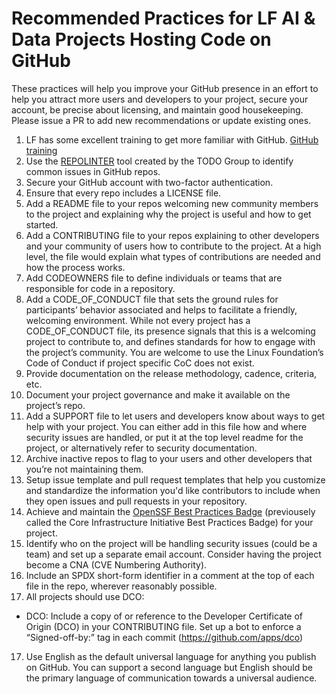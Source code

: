 # Recommended Practices for LF AI & Data Projects Hosting Code on GitHub

These practices will help you improve your GitHub presence in an effort to help you attract more users and developers to your project, secure your account, be precise about licensing, and maintain good housekeeping. Please issue a PR to add new recommendations or update existing ones.

1. LF has some excellent training to get more familiar with GitHub.  [GitHub training](https://training.linuxfoundation.org/skillcred/git/)
2. Use the [REPOLINTER](https://github.com/todogroup/repolinter) tool created by the TODO Group to identify common issues in GitHub repos. 
3. Secure your GitHub account with two-factor authentication.
4. Ensure that every repo includes a LICENSE file. 
5. Add a README file to your repos welcoming new community members to the project and explaining why the project is useful and how to get started.
6. Add a CONTRIBUTING file to your repos explaining to other developers and your community of users how to contribute to the project. At a high level, the file would explain what types of contributions are needed and how the process works.
7. Add CODEOWNERS file to define individuals or teams that are responsible for code in a repository.
8. Add a CODE_OF_CONDUCT file that sets the ground rules for participants’ behavior associated and helps to facilitate a friendly, welcoming environment. While not every project has a CODE_OF_CONDUCT file, its presence signals that this is a welcoming project to contribute to, and defines standards for how to engage with the project’s community. You are welcome to use the Linux Foundation’s Code of Conduct if project specific CoC does not exist.
9. Provide documentation on the release methodology, cadence, criteria, etc.
10. Document your project governance and make it available on the project’s repo.
11. Add a SUPPORT file to let users and developers know about ways to get help with your project. You can either add in this file how and where security issues are handled, or put it at the top level readme for the project, or alternatively refer to security documentation.
12. Archive inactive repos to flag to your users and other developers that you’re not maintaining them.
13. Setup issue template and pull request templates that help you customize and standardize the information you'd like contributors to include when they open issues and pull requests in your repository.
14. Achieve and maintain the [OpenSSF Best Practices Badge](https://bestpractices.coreinfrastructure.org/en) (previousely called the Core Infrastructure Initiative Best Practices Badge) for your project.
15. Identify who on the project will be handling security issues (could be a team) and set up a separate email account.  Consider having the project become a CNA (CVE Numbering Authority).
16. Include an SPDX short-form identifier in a comment at the top of each file in the repo, wherever reasonably possible.
17. All projects should use DCO:
  * DCO: Include a copy of or reference to the Developer Certificate of Origin (DCO) in your CONTRIBUTING file. Set up a bot to enforce a “Signed-off-by:” tag in each commit (https://github.com/apps/dco)
17. Use English as the default universal language for anything you publish on GitHub. You can support a second language but English should be the primary language of communication towards a universal audience.
